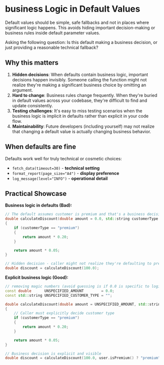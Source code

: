 # business Logic in Default Values

Default values should be simple, safe fallbacks and not in places where significant logic happens. This avoids hiding important decision-making or business rules inside default parameter values.

Asking the following question: Is this default making a business decision, or just providing a reasonable technical fallback?


## Why this matters

1. **Hidden decisions**: When defaults contain business logic, important decisions happen invisibly. Someone calling the function might not realize they're making a significant business choice by omitting an argument.
2. **Hard to change**: Business rules change frequently. When they're buried in default values across your codebase, they're difficult to find and update consistently.
3. **Testing challenges**: It's easy to miss testing scenarios when the business logic is implicit in defaults rather than explicit in your code flow.
4. **Maintainability**: Future developers (including yourself) may not realize that changing a default value is actually changing business behavior.

## When defaults are fine

Defaults work well for truly technical or cosmetic choices:
- `fetch_data(timeout=30)` - **technical setting**
- `format_report(page_size="A4")` - **display preference**
- `log_message(level="INFO")` - **operational detail**

## Practical Showcase

**Business logic in defaults (Bad):**
```cpp
// The default assumes customer is premium and that's a business decision
double calculateDiscount(double amount = 0.0, std::string customerType = "premium")
{
    if (customerType == "premium")
    {
        return amount * 0.20;
    }

    return amount * 0.05;
}

// Hidden decision - caller might not realize they're defaulting to premium
double discount = calculateDiscount(100.0);
```

**Explicit business logic (Good):**
```cpp
// removing magic numbers (avoid guessing is if 0.0 is specific to logic or not)
const double      UNSPECIFIED_AMOUNT        = 0.0;
const std::string UNSPECIFIED_CUSTOMER_TYPE = "";

double calculateDiscount(double amount = UNSPECIFIED_AMOUNT, std::string customerType = UNSPECIFIED_CUSTOMER_TYPE)
{
    // Caller must explicitly decide customer type
    if (customerType == "premium")
    {
        return amount * 0.20;
    }

    return amount * 0.05;
}

// Business decision is explicit and visible
double discount = calculateDiscount(100.0, user.isPremium() ? "premium" : "regular");
```

